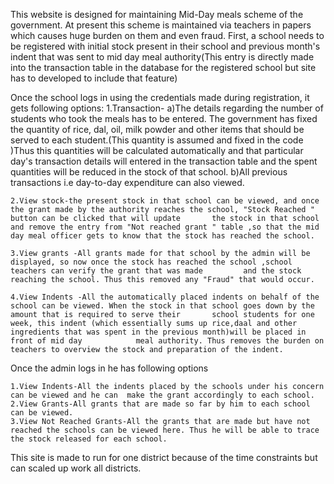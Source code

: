 This website is designed for maintaining Mid-Day meals scheme of the government. At present this scheme is maintained via teachers in papers which causes huge burden on them and even fraud.
First, a school needs to be registered with initial stock present in their school and previous month's indent that was sent to mid day meal authority(This entry is directly made into the transaction table in the database for the registered school but site has to developed to include that feature)

Once the school logs in using the credentials  made during registration, it gets following options:
	1.Transaction-
				a)The details regarding the number of students who took the meals has to be entered. The government has fixed the quantity of rice, dal, oil, milk powder and other items 					that should be served to each student.(This quantity is assumed and fixed in the code )Thus this quantities will be calculated automatically and that particular day's 						transaction details will entered in the transaction table and the spent quantities will be reduced in the stock of that school.
			b)All previous transactions i.e day-to-day expenditure can also viewed.

	2.View stock-the present stock in that school can be viewed, and once the grant made by the authority reaches the school, "Stock Reached " button can be clicked that will update 		the stock in that school and remove the entry from "Not reached grant " table ,so that the mid day meal officer gets to know that the stock has reached the school.

	3.View grants -All grants made for that school by the admin will be displayed, so now once the stock has reached the school ,school teachers can verify the grant that was made 		and the stock reaching the school. Thus this removed any "Fraud" that would occur.

	4.View Indents -All the automatically placed indents on behalf of the school can be viewed. When the stock in that school goes down by the amount that is required to serve their 		school students for one week, this indent (which essentially sums up rice,daal and other ingredients that was spent in the previous month)will be placed in front of mid day		 	meal authority. Thus removes the burden on teachers to overview the stock and preparation of the indent.


Once the admin logs in he has following options

	1.View Indents-All the indents placed by the schools under his concern can be viewed and he can  make the grant accordingly to each school.
	2.View Grants-All grants that are made so far by him to each school can be viewed.
	3.View Not Reached Grants-All the grants that are made but have not reached the schools can be viewed here. Thus he will be able to trace the stock released for each school.

This site is made to run for one district because of the time constraints but can scaled up work all districts.
